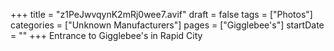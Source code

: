 +++
title = "z1PeJwvqynK2mRj0wee7.avif"
draft = false
tags = ["Photos"]
categories = ["Unknown Manufacturers"]
pages = ["Gigglebee's"]
startDate = ""
+++
Entrance to Gigglebee's in Rapid City
